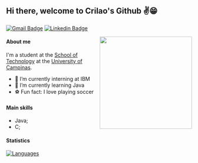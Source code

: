 ## Hi there, welcome to Crilao's Github ✌😁  &nbsp;&nbsp;&nbsp;
[![Gmail Badge](https://img.shields.io/badge/-Gmail-c14438?style=flat-square&logo=Gmail&logoColor=white&link=mailto:ocristianofurlan@gmail.com)](mailto:ocristianofurlan@gmail.com)
[![Linkedin Badge](https://img.shields.io/badge/-LinkedIn-blue?style=flat-square&logo=Linkedin&logoColor=white&link=https://www.linkedin.com/in/crilao/)](https://www.linkedin.com/in/crilao/)

<img align="right" src="https://octodex.github.com/images/surftocat.png" width="250">

#### About me
I'm a student at the [School of Technology](https://www.ft.unicamp.br) at the [University of Campinas](https://www.unicamp.br).

- 🔭 I’m currently interning at IBM
- 🌱 I’m currently learning Java
- ⚽ Fun fact: I love playing soccer

#### Main skills
- Java;
- C;

#### Statistics
[![Languages](https://github-readme-stats.vercel.app/api/top-langs/?username=Crilao&layout=compact)](https://github.com/Crilao)

<!--
**Crilao/Crilao** is a ✨ _special_ ✨ repository because its `README.md` (this file) appears on your GitHub profile.

Here are some ideas to get you started:

- 🔭 I’m currently working on ...
- 🌱 I’m currently learning ...
- 👯 I’m looking to collaborate on ...
- 🤔 I’m looking for help with ...
- 💬 Ask me about ...
- 📫 How to reach me: ...
- 😄 Pronouns: ...
- ⚡ Fun fact: ...
-->
